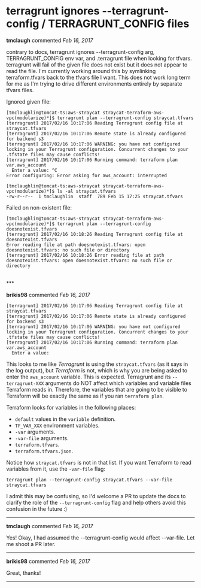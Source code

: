 # terragrunt ignores --terragrunt-config / TERRAGRUNT_CONFIG files

**tmclaugh** commented *Feb 16, 2017*

contrary to docs, terragrunt ignores --terragrunt-config arg, TERRAGRUNT_CONFIG env var, and .terragrunt file when looking for tfvars.  terragrunt will fail of the given file does not exist but it does not appear to read the file.  I'm currently working around this by symlinking terraform.tfvars back to the tfvars file I want.  This does not work long term for me as I'm trying to drive different environments entirely by separate tfvars files.

Ignored given file:
```
[tmclaughlin@tomcat-ts:aws-straycat straycat-terraform-aws-vpc(modularize)*]$ terragrunt plan --terragrunt-config straycat.tfvars
[terragrunt] 2017/02/16 10:17:06 Reading Terragrunt config file at straycat.tfvars
[terragrunt] 2017/02/16 10:17:06 Remote state is already configured for backend s3
[terragrunt] 2017/02/16 10:17:06 WARNING: you have not configured locking in your Terragrunt configuration. Concurrent changes to your .tfstate files may cause conflicts!
[terragrunt] 2017/02/16 10:17:06 Running command: terraform plan
var.aws_account
  Enter a value: ^C
Error configuring: Error asking for aws_account: interrupted

[tmclaughlin@tomcat-ts:aws-straycat straycat-terraform-aws-vpc(modularize)*]$ ls -al straycat.tfvars
-rw-r--r--  1 tmclaughlin  staff  789 Feb 15 17:25 straycat.tfvars
```

Failed on non-existent file:
```
[tmclaughlin@tomcat-ts:aws-straycat straycat-terraform-aws-vpc(modularize)*]$ terragrunt plan --terragrunt-config doesnotexist.tfvars
[terragrunt] 2017/02/16 10:18:26 Reading Terragrunt config file at doesnotexist.tfvars
Error reading file at path doesnotexist.tfvars: open doesnotexist.tfvars: no such file or directory
[terragrunt] 2017/02/16 10:18:26 Error reading file at path doesnotexist.tfvars: open doesnotexist.tfvars: no such file or directory
```
<br />
***


**brikis98** commented *Feb 16, 2017*

```
[terragrunt] 2017/02/16 10:17:06 Reading Terragrunt config file at straycat.tfvars
[terragrunt] 2017/02/16 10:17:06 Remote state is already configured for backend s3
[terragrunt] 2017/02/16 10:17:06 WARNING: you have not configured locking in your Terragrunt configuration. Concurrent changes to your .tfstate files may cause conflicts!
[terragrunt] 2017/02/16 10:17:06 Running command: terraform plan
var.aws_account
  Enter a value:
```

This looks to me like *Terragrunt* is using the `straycat.tfvars` (as it says in the log output), but *Terraform* is not, which is why you are being asked to enter the `aws_account` variable. This is expected. Terragrunt and its `--terragrunt-XXX` arguments do NOT affect which variables and variable files Terraform reads in. Therefore, the variables that are going to be visible to Terraform will be exactly the same as if you ran `terraform plan`. 

Terraform looks for variables in the following places:

* `default` values in the `variable` definition.
* `TF_VAR_XXX` environment variables.
* `-var` arguments.
* `-var-file` arguments.
* `terraform.tfvars`. 
* `terraform.tfvars.json`.

Notice how `straycat.tfvars` is not in that list. If you want Terraform to read variables from it, use the `-var-file` flag:

```
terragrunt plan --terragrunt-config straycat.tfvars --var-file straycat.tfvars
```

I admit this may be confusing, so I'd welcome a PR to update the docs to clarify the role of the `--terragrunt-config` flag and help others avoid this confusion in the future :)
***

**tmclaugh** commented *Feb 16, 2017*

Yes!  Okay, I had assumed the --terragrunt-config would affect --var-file.  Let me shoot a PR later.
***

**brikis98** commented *Feb 16, 2017*

Great, thanks!
***

